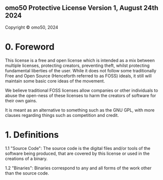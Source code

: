 ## omo50 Protective License Version 1, August 24th 2024

Copyright © omo50, 2024

# 0. Foreword

This license is a free and open license which is intended as a mix between multiple licenses, protecting creators, preventing theft, whilst protecting fundamental liberties of the user. While it does not follow some traditionally Free and Open Source (Henceforth referred to as FOSS) ideals, it still will maintain some basic core ideas of the movement.

We believe traditional FOSS licenses allow companies or other individuals to abuse the open-ness of these licenses to harm the creators of software for their own gains.

It is meant as an alternative to something such as the GNU GPL, with more clauses regarding things such as competition and credit.

# 1. Definitions

1.1 "Source Code":
The source code is the digital files and/or tools of the software being produced, that are covered by this license or used in the creations of a binary.

1.2 "Binaries":
Binaries correspond to any and all forms of the work other than the source code.


